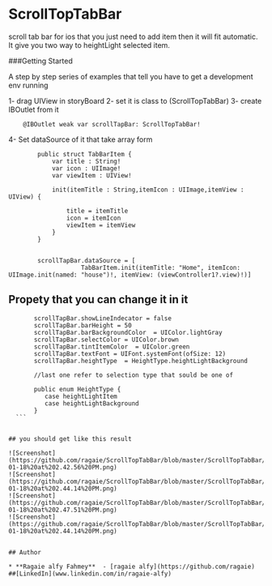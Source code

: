 # ScrollTopTabBar
scroll tab bar for ios that you just need to add item then it will fit automatic. It give you two way to heightLight selected item.


###Getting Started

A step by step series of examples that tell you have to get a development env running

1- drag UIView in storyBoard
2- set it is class to  (ScrollTopTabBar)
3- create IBOutlet from it 
```
    @IBOutlet weak var scrollTapBar: ScrollTopTabBar!
```
4- Set dataSource of it that take array form 

```
        public struct TabBarItem {
            var title : String!
            var icon : UIImage!
            var viewItem : UIView!

            init(itemTitle : String,itemIcon : UIImage,itemView : UIView) {

                title = itemTitle
                icon = itemIcon
                viewItem = itemView
            }
        }


        scrollTapBar.dataSource = [
                    TabBarItem.init(itemTitle: "Home", itemIcon: UIImage.init(named: "house")!, itemView: (viewController1?.view)!)]

```

## Propety that you can change it in it 

  ```
         scrollTapBar.showLineIndecator = false
         scrollTapBar.barHeight = 50
         scrollTapBar.barBackgroundColor  = UIColor.lightGray
         scrollTapBar.selectColor = UIColor.brown
         scrollTapBar.tintItemColor  = UIColor.green
         scrollTapBar.textFont = UIFont.systemFont(ofSize: 12)
         scrollTapBar.heightType  = HeightType.heightLightBackground  
         
         //last one refer to selection type that sould be one of 
         
         public enum HeightType {
            case heightLightItem
            case heightLightBackground 
         }
    ```  

  
## you should get like this result 

![Screenshot](https://github.com/ragaie/ScrollTopTabBar/blob/master/ScrollTopTabBar/screen%20shot%20/Screen%20Shot%202018-01-18%20at%202.42.56%20PM.png)
![Screenshot](https://github.com/ragaie/ScrollTopTabBar/blob/master/ScrollTopTabBar/screen%20shot%20/Screen%20Shot%202018-01-18%20at%202.44.14%20PM.png)
![Screenshot](https://github.com/ragaie/ScrollTopTabBar/blob/master/ScrollTopTabBar/screen%20shot%20/Screen%20Shot%202018-01-18%20at%202.47.51%20PM.png)
![Screenshot](https://github.com/ragaie/ScrollTopTabBar/blob/master/ScrollTopTabBar/screen%20shot%20/Screen%20Shot%202018-01-18%20at%202.44.14%20PM.png)


## Author

* **Ragaie alfy Fahmey**  - [ragaie alfy](https://github.com/ragaie)
##[LinkedIn](www.linkedin.com/in/ragaie-alfy)
